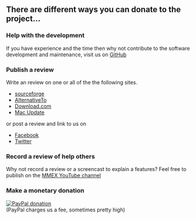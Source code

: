 ## There are different ways you can donate to the project...

### Help with the development

If you have experience and the time then why not contribute to the software development and maintenance, visit us on [GitHub](https://github.com/moneymanagerex)

###  Publish a review
Write an review on one or all of the the following sites.

- [sourceforge](https://sourceforge.net/projects/moneymanagerex/reviews/)
- [AlternativeTo](https://alternativeto.net/software/money-manager-ex/about/)
- [Download.com](https://download.cnet.com/Money-Manager-Ex/3000-2057_4-10870226.html)
- [Mac Update](https://www.macupdate.com/app/mac/31358/money-manager-ex)

or post a review and link to us on

- [Facebook](https://www.facebook.com/MoneyManagerEx/)
- [Twitter](https://twitter.com/moneymanagerex)

### Record a review of help others

Why not record a review or a screencast to explain a features?  Feel free to publish on the [MMEX YouTube channel](https://www.youtube.com/user/moneymanagerex)

### Make a monetary donation

<p><a href="https://www.paypal.com/cgi-bin/webscr?cmd=_donations&business=moneymanagerex%40gmail%2ecom&lc=US&item_name=MoneyManagerEx&no_note=0&currency_code=USD&bn=PP%2dDonationsBF%3abtn_donateCC_LG%2egif%3aNonHostedGuest" target="_blank" rel="noopener noreferrer"><img style="display: block; margin-left: auto; margin-right: auto;" src="/images/paypalDonate.png" alt="PayPal donation" /></a>(PayPal charges us a fee, sometimes pretty high)</p>



